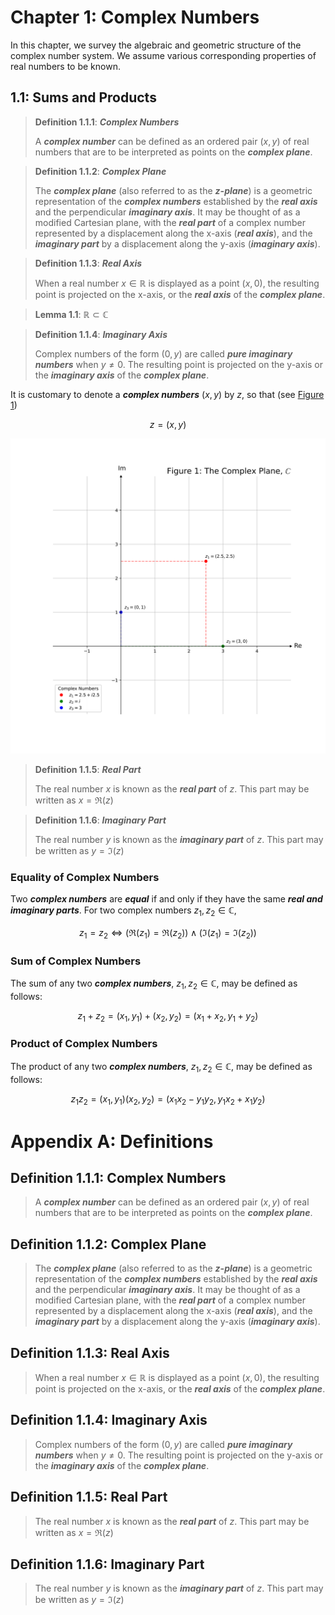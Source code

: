 # Chapter 1: Complex Numbers

In this chapter, we survey the algebraic and geometric structure of the complex number system. We assume various corresponding properties of real numbers to be known.

## 1.1: Sums and Products

  > **Definition 1.1.1**: **_Complex Numbers_**
  >
  > A **_complex number_** can be defined as an ordered pair $(x, y)$ of real numbers that are to be interpreted as points on the **_complex plane_**.

  > **Definition 1.1.2**: **_Complex Plane_**
  >
  > The **_complex plane_** (also referred to as the **_z-plane_**) is a geometric representation of the **_complex numbers_** established by the **_real axis_** and the perpendicular **_imaginary axis_**. It may be thought of as a modified Cartesian plane, with the **_real part_** of a complex number represented by a displacement along the x-axis (**_real axis_**), and the **_imaginary part_** by a displacement along the y-axis (**_imaginary axis_**).
  
  > **Definition 1.1.3**: **_Real Axis_**
  >
  > When a real number $x \in \mathbb{R}$ is displayed as a point $(x, 0)$, the resulting point is projected on the x-axis, or the **_real axis_** of the **_complex plane_**.
  
  > **Lemma 1.1**: $\mathbb{R} \subset \mathbb{C}$
  
  > **Definition 1.1.4**: **_Imaginary Axis_**
  >
  > Complex numbers of the form $(0, y)$ are called **_pure imaginary numbers_** when $y \neq 0$. The resulting point is projected on the y-axis or the **_imaginary axis_** of the **_complex plane_**.

It is customary to denote a **_complex numbers_** $(x, y)$ by $z$, so that (see [Figure 1](<./cartesian-plot.ipynb>))

$$z = (x, y)$$

![Figure 1](<./img/c1-fig1.svg> "Figure 1: The Complex Plane")

 > **Definition 1.1.5**: **_Real Part_**
 >
 > The real number $x$ is known as the **_real part_** of $z$. This part may be written as $x = \Re{(z)}$

 > **Definition 1.1.6**: **_Imaginary Part_**
 >
 > The real number $y$ is known as the **_imaginary part_** of $z$. This part may be written as $y = \Im{(z)}$

### Equality of Complex Numbers

Two **_complex numbers_** are **_equal_** if and only if they have the same **_real and imaginary parts_**. For two complex numbers $z_{1}, z_{2} \in \mathbb{C}$,

$$z_{1} = z_{2} \Longleftrightarrow \big(\Re{(z_{1})} = \Re{(z_{2})}\big) \wedge \big(\Im{(z_{1})} = \Im{(z_{2})}\big)$$

### Sum of Complex Numbers

The sum of any two **_complex numbers_**, $z_{1}, z_{2} \in \mathbb{C}$, may be defined as follows:

$$z_{1} + z_{2} = (x_{1}, y_{1}) + (x_{2}, y_{2})  = (x_{1} + x_{2}, y_{1} + y_{2})$$

### Product of Complex Numbers

The product of any two **_complex numbers_**, $z_{1}, z_{2} \in \mathbb{C}$, may be defined as follows:

$$z_{1}z_{2} = (x_{1}, y_{1})(x_{2}, y_{2}) = (x_{1}x_{2} - y_{1}y_{2}, y_{1}x_{2} + x_{1}y_{2})$$

# Appendix A: Definitions

## Definition 1.1.1: Complex Numbers

  > A **_complex number_** can be defined as an ordered pair $(x, y)$ of real numbers that are to be interpreted as points on the **_complex plane_**.
  
## Definition 1.1.2: Complex Plane

  > The **_complex plane_** (also referred to as the **_z-plane_**) is a geometric representation of the **_complex numbers_** established by the **_real axis_** and the perpendicular **_imaginary axis_**. It may be thought of as a modified Cartesian plane, with the **_real part_** of a complex number represented by a displacement along the x-axis (**_real axis_**), and the **_imaginary part_** by a displacement along the y-axis (**_imaginary axis_**).
  
## Definition 1.1.3: Real Axis
  
  > When a real number $x \in \mathbb{R}$ is displayed as a point $(x, 0)$, the resulting point is projected on the x-axis, or the **_real axis_** of the **_complex plane_**.
  
## Definition 1.1.4: Imaginary Axis
  
  > Complex numbers of the form $(0, y)$ are called **_pure imaginary numbers_** when $y \neq 0$. The resulting point is projected on the y-axis or the **_imaginary axis_** of the **_complex plane_**.
  
## Definition 1.1.5: Real Part

  > The real number $x$ is known as the **_real part_** of $z$. This part may be written as $x = \Re{(z)}$
  
## Definition 1.1.6: Imaginary Part

  > The real number $y$ is known as the **_imaginary part_** of $z$. This part may be written as $y = \Im{(z)}$